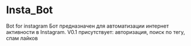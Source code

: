 # Insta_Bot
Bot for instagram
Бот предназначен для автоматизации интернет активности в Instagram.
V0.1 присутствует: авторизация, поиск по тегу, спам лайков
